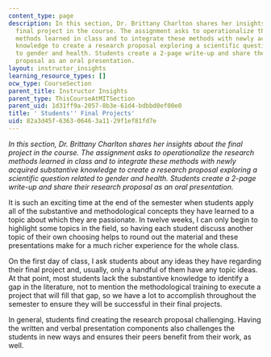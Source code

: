 ```yaml
---
content_type: page
description: In this section, Dr. Brittany Charlton shares her insights about the
  final project in the course. The assignment asks to operationalize the research
  methods learned in class and to integrate these methods with newly acquired substantive
  knowledge to create a research proposal exploring a scientific question related
  to gender and health. Students create a 2-page write-up and share their research
  proposal as an oral presentation.
layout: instructor_insights
learning_resource_types: []
ocw_type: CourseSection
parent_title: Instructor Insights
parent_type: ThisCourseAtMITSection
parent_uid: 1d31ff9a-2057-8b3e-61d4-bdbbd0ef00e0
title: ' Students'' Final Projects'
uid: 82a3d45f-6363-0646-3a11-29f1ef81fd7e
---
```


_In this section, Dr. Brittany Charlton shares her insights about the final project in the course. The assignment asks to operationalize the research methods learned in class and to integrate these methods with newly acquired substantive knowledge to create a research proposal exploring a scientific question related to gender and health. Students create a 2-page write-up and share their research proposal as an oral presentation._

It is such an exciting time at the end of the semester when students apply all of the substantive and methodological concepts they have learned to a topic about which they are passionate. In twelve weeks, I can only begin to highlight some topics in the field, so having each student discuss another topic of their own choosing helps to round out the material and these presentations make for a much richer experience for the whole class.

On the first day of class, I ask students about any ideas they have regarding their final project and, usually, only a handful of them have any topic ideas. At that point, most students lack the substantive knowledge to identify a gap in the literature, not to mention the methodological training to execute a project that will fill that gap, so we have a lot to accomplish throughout the semester to ensure they will be successful in their final projects.

In general, students find creating the research proposal challenging. Having the written and verbal presentation components also challenges the students in new ways and ensures their peers benefit from their work, as well.